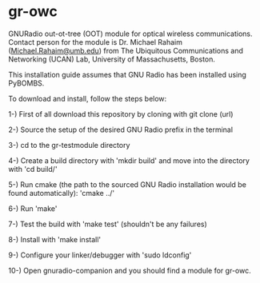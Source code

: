 # gr-owc
GNURadio out-ot-tree (OOT) module for optical wireless communications. Contact person for the module is Dr. Michael Rahaim (<Michael.Rahaim@umb.edu>) from The Ubiquitous Communications and Networking (UCAN) Lab, University of Massachusetts, Boston.

This installation guide assumes that GNU Radio has been installed using PyBOMBS.

To download and install, follow the steps below:

1-) First of all download this repository by cloning with git clone (url)

2-) Source the setup of the desired GNU Radio prefix in the terminal

3-) cd to the gr-testmodule directory

4-) Create a build directory with 'mkdir build' and move into the directory with 'cd build/'

5-) Run cmake (the path to the sourced GNU Radio installation would be found automatically): 'cmake ../'

6-) Run 'make'

7-) Test the build with 'make test' (shouldn't be any failures)

8-) Install with 'make install'

9-) Configure your linker/debugger with 'sudo ldconfig'

10-) Open gnuradio-companion and you should find a module for gr-owc.
